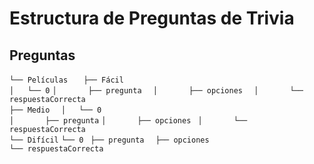 # Estructura de Preguntas de Trivia

## Preguntas

`└── Películas  `
   ` ├── Fácil`  
   ` │   └── 0 ` 
   ` │       ├── pregunta  `
  `  │       ├── opciones  `
   ` │       └── respuestaCorrecta`  
   ` ├── Medio  `
   ` │   └── 0`  
   ` │       ├── pregunta ` 
   ` │       ├── opciones ` 
   ` │       └── respuestaCorrecta`  
   ` └── Difícil ` 
       ` └── 0  `
           ` ├── pregunta  `
           ` ├── opciones`  
            `└── respuestaCorrecta ` 

